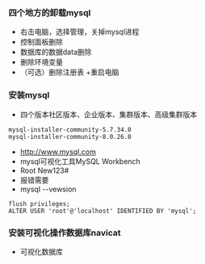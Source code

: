 ### 四个地方的卸载mysql
+ 右击电脑，选择管理，关掉mysql进程
+ 控制面板删除
+ 数据库的数据data删除
+ 删除环境变量
+ （可选）删除注册表
+重启电脑

### 安装mysql
+ 四个版本社区版本、企业版本、集群版本、高级集群版本
```
mysql-installer-community-5.7.34.0
mysql-installer-community-8.0.26.0
```
+ http://www.mysql.com
+ mysql可视化工具MySQL Workbench
+ Root  New123#
+ 报错需要
+ mysql --vewsion
```修改密码
flush privileges;
ALTER USER 'root'@'localhost' IDENTIFIED BY 'mysql';
```

### 安装可视化操作数据库navicat
+ 可视化数据库